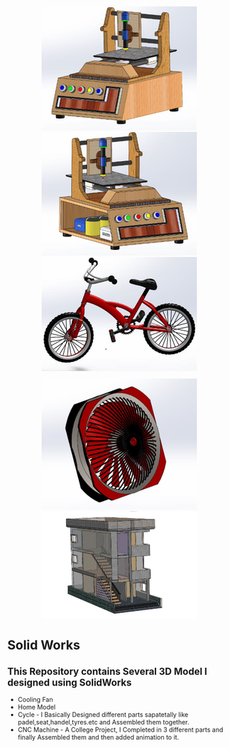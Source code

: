 
  <p align="center">
  <img src="images/cnc2.jpg" width="350" title="cnc">
  <img src="images/cnc1.jpg" width="350" alt="accessibility text">
  <img src="images/cycle.jpg" width="350" title="cycle">
  </p>

<p align="center">
  <img src="images/fan.jpg"  width="350" alt="accessibility text">
  <img src="images/home.jpg" width="350" title="cycle">
</p>


# Solid Works
<h2>This Repository contains Several 3D Model I designed using SolidWorks</h2>

* Cooling Fan
* Home Model
* Cycle - I Basically Designed different parts sapatetally like padel,seat,handel,tyres.etc and Assembled them together.
* CNC Machine - A College Project, I Completed in 3 different parts and finally Assembled them and then added animation to it.
